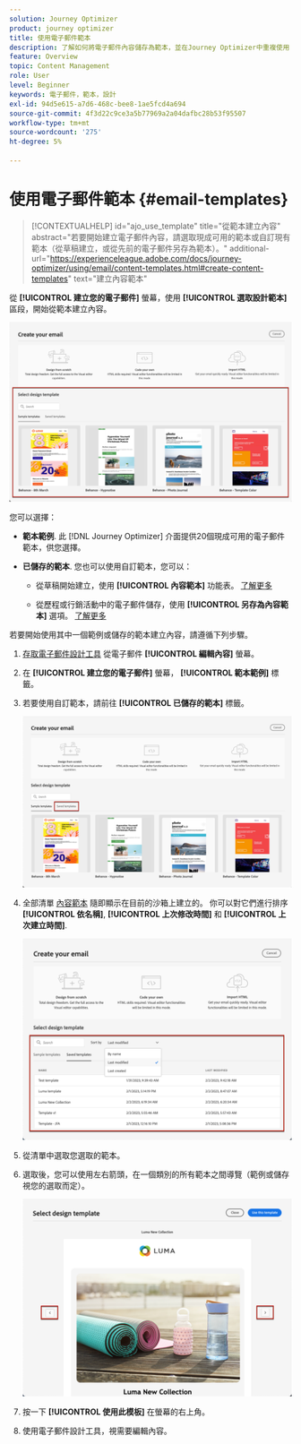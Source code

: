 ```yaml
---
solution: Journey Optimizer
product: journey optimizer
title: 使用電子郵件範本
description: 了解如何將電子郵件內容儲存為範本，並在Journey Optimizer中重複使用
feature: Overview
topic: Content Management
role: User
level: Beginner
keywords: 電子郵件，範本，設計
exl-id: 94d5e615-a7d6-468c-bee8-1ae5fcd4a694
source-git-commit: 4f3d22c9ce3a5b77969a2a04dafbc28b53f95507
workflow-type: tm+mt
source-wordcount: '275'
ht-degree: 5%

---
```


# 使用電子郵件範本 {#email-templates}

>[!CONTEXTUALHELP]
>id="ajo_use_template"
>title="從範本建立內容"
>abstract="若要開始建立電子郵件內容，請選取現成可用的範本或自訂現有範本（從草稿建立，或從先前的電子郵件另存為範本）。"
>additional-url="https://experienceleague.adobe.com/docs/journey-optimizer/using/email/content-templates.html#create-content-templates" text="建立內容範本"

從 **[!UICONTROL 建立您的電子郵件]** 螢幕，使用 **[!UICONTROL 選取設計範本]** 區段，開始從範本建立內容。

![](assets/email_designer-templates.png)

您可以選擇：

* **範本範例**. 此 [!DNL Journey Optimizer] 介面提供20個現成可用的電子郵件範本，供您選擇。

* **已儲存的範本**. 您也可以使用自訂範本，您可以：

   * 從草稿開始建立，使用 **[!UICONTROL 內容範本]** 功能表。 [了解更多](content-templates.md#create-template-from-scratch)

   * 從歷程或行銷活動中的電子郵件儲存，使用 **[!UICONTROL 另存為內容範本]** 選項。 [了解更多](content-templates.md#save-as-template)

若要開始使用其中一個範例或儲存的範本建立內容，請遵循下列步驟。

1. [存取電子郵件設計工具](get-started-email-design.md) 從電子郵件 **[!UICONTROL 編輯內容]** 螢幕。

1. 在 **[!UICONTROL 建立您的電子郵件]** 螢幕， **[!UICONTROL 範本範例]** 標籤。

1. 若要使用自訂範本，請前往 **[!UICONTROL 已儲存的範本]** 標籤。

   ![](assets/email_designer-saved-templates-tab.png)

1. 全部清單 [內容範本](content-templates.md#create-content-templates) 隨即顯示在目前的沙箱上建立的。 你可以對它們進行排序 **[!UICONTROL 依名稱]**, **[!UICONTROL 上次修改時間]** 和 **[!UICONTROL 上次建立時間]**.

   ![](assets/email_designer-saved-templates-filter.png)

1. 從清單中選取您選取的範本。

1. 選取後，您可以使用左右箭頭，在一個類別的所有範本之間導覽（範例或儲存視您的選取而定）。

   ![](assets/email_designer-saved-templates-navigate.png)

1. 按一下 **[!UICONTROL 使用此模板]** 在螢幕的右上角。

1. 使用電子郵件設計工具，視需要編輯內容。
